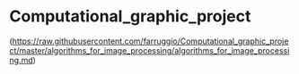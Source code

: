 Computational_graphic_project
=============================



(https://raw.githubusercontent.com/farruggio/Computational_graphic_project/master/algorithms_for_image_processing/algorithms_for_image_processing.md)

